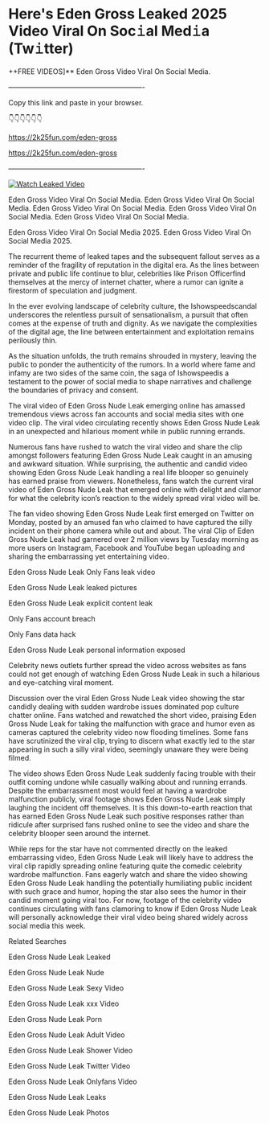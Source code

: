# Here's Eden Gross Leaked 2025 Video Viral On Soc𝚒al Med𝚒a (Tw𝚒tter)

++FREE VIDEOS]** Eden Gross Video Viral On Social Media.

———————————————————-

Copy this link and paste in your browser.

👇👇👇👇👇👇

https://2k25fun.com/eden-gross

https://2k25fun.com/eden-gross

———————————————————-

[![Watch Leaked Video](https://miro.medium.com/v2/resize:fit:828/format:webp/1*cilzJN44JGOrTw9NJCrNHA.gif "Watch Leaked Video")](https://2k25fun.com/eden-gross)

Eden Gross Video Viral On Social Media. Eden Gross Video Viral On Social Media. Eden Gross Video Viral On Social Media. Eden Gross Video Viral On Social Media. Eden Gross Video Viral On Social Media.

Eden Gross Video Viral On Social Media 2025. Eden Gross Video Viral On Social Media 2025.

The recurrent theme of leaked tapes and the subsequent fallout serves as a reminder of the fragility of reputation in the digital era. As the lines between private and public life continue to blur, celebrities like Prison Officerfind themselves at the mercy of internet chatter, where a rumor can ignite a firestorm of speculation and judgment.

In the ever evolving landscape of celebrity culture, the Ishowspeedscandal underscores the relentless pursuit of sensationalism, a pursuit that often comes at the expense of truth and dignity. As we navigate the complexities of the digital age, the line between entertainment and exploitation remains perilously thin.

As the situation unfolds, the truth remains shrouded in mystery, leaving the public to ponder the authenticity of the rumors. In a world where fame and infamy are two sides of the same coin, the saga of Ishowspeedis a testament to the power of social media to shape narratives and challenge the boundaries of privacy and consent.

The viral video of Eden Gross Nude Leak emerging online has amassed tremendous views across fan accounts and social media sites with one video clip. The viral video circulating recently shows Eden Gross Nude Leak in an unexpected and hilarious moment while in public running errands.

Numerous fans have rushed to watch the viral video and share the clip amongst followers featuring Eden Gross Nude Leak caught in an amusing and awkward situation. While surprising, the authentic and candid video showing Eden Gross Nude Leak handling a real life blooper so genuinely has earned praise from viewers. Nonetheless, fans watch the current viral video of Eden Gross Nude Leak that emerged online with delight and clamor for what the celebrity icon’s reaction to the widely spread viral video will be.

The fan video showing Eden Gross Nude Leak first emerged on Twitter on Monday, posted by an amused fan who claimed to have captured the silly incident on their phone camera while out and about. The viral Clip of Eden Gross Nude Leak had garnered over 2 million views by Tuesday morning as more users on Instagram, Facebook and YouTube began uploading and sharing the embarrassing yet entertaining video.

Eden Gross Nude Leak Only Fans leak video

Eden Gross Nude Leak leaked pictures

Eden Gross Nude Leak explicit content leak

Only Fans account breach

Only Fans data hack

Eden Gross Nude Leak personal information exposed

Celebrity news outlets further spread the video across websites as fans could not get enough of watching Eden Gross Nude Leak in such a hilarious and eye-catching viral moment.

Discussion over the viral Eden Gross Nude Leak video showing the star candidly dealing with sudden wardrobe issues dominated pop culture chatter online. Fans watched and rewatched the short video, praising Eden Gross Nude Leak for taking the malfunction with grace and humor even as cameras captured the celebrity video now flooding timelines. Some fans have scrutinized the viral clip, trying to discern what exactly led to the star appearing in such a silly viral video, seemingly unaware they were being filmed.

The video shows Eden Gross Nude Leak suddenly facing trouble with their outfit coming undone while casually walking about and running errands. Despite the embarrassment most would feel at having a wardrobe malfunction publicly, viral footage shows Eden Gross Nude Leak simply laughing the incident off themselves. It is this down-to-earth reaction that has earned Eden Gross Nude Leak such positive responses rather than ridicule after surprised fans rushed online to see the video and share the celebrity blooper seen around the internet.

While reps for the star have not commented directly on the leaked embarrassing video, Eden Gross Nude Leak will likely have to address the viral clip rapidly spreading online featuring quite the comedic celebrity wardrobe malfunction. Fans eagerly watch and share the video showing Eden Gross Nude Leak handling the potentially humiliating public incident with such grace and humor, hoping the star also sees the humor in their candid moment going viral too. For now, footage of the celebrity video continues circulating with fans clamoring to know if Eden Gross Nude Leak will personally acknowledge their viral video being shared widely across social media this week.

Related Searches

Eden Gross Nude Leak Leaked

Eden Gross Nude Leak Nude

Eden Gross Nude Leak Sexy Video

Eden Gross Nude Leak xxx Video

Eden Gross Nude Leak Porn

Eden Gross Nude Leak Adult Video

Eden Gross Nude Leak Shower Video

Eden Gross Nude Leak Twitter Video

Eden Gross Nude Leak Onlyfans Video

Eden Gross Nude Leak Leaks

Eden Gross Nude Leak Photos